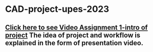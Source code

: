 # CAD-project-upes-2023
[Click here to see Video Assignment 1-intro of project](https://upesstd-my.sharepoint.com/:v:/g/personal/500086836_stu_upes_ac_in/Ebz8ZvXqkLVOu5aM2d30dhUBkNJ8zpjcmiTZCl7qVSQLmA?e=VYcywV)
The idea of project and workflow is explained in the form of presentation video.
---